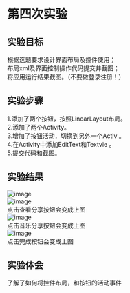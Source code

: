 # 第四次实验 <br>
 ## 实验目标
 根据选题要求设计界面布局及控件使用； <br>
布局xml及界面控制操作代码提交并截图； <br>
将应用运行结果截图。（不要做登录注册！） <br>
## 实验步骤
1.添加了两个按钮，按照LinearLayout布局。 <br> 
2.添加了两个Activity。  <br>
3.增加了按钮活动，切换到另外一个Activ 。 <br>
4.在Activity中添加EditText和Textvie 。 <br>
5.提交代码和截图。 <br>
## 实验结果
![image](https://github.com/ChaseChennn/android-labs-2018/blob/master/soft1614080902205/shiyan4-2.png)  <br>
![image](https://github.com/ChaseChennn/android-labs-2018/blob/master/soft1614080902205/shiyan4-1.png) <br>
点击查看分享按钮会变成上图 <br>
![image](https://github.com/ChaseChennn/android-labs-2018/blob/master/soft1614080902205/shiyan4-3.jpg) <br>
点击音乐分享按钮会变成上图 <br>
![image](https://github.com/ChaseChennn/android-labs-2018/blob/master/soft1614080902205/shiyan4-4.jpg) <br>
点击完成按钮会变成上图 <br>
## 实验体会
了解了如何将控件布局，和按钮的活动事件
